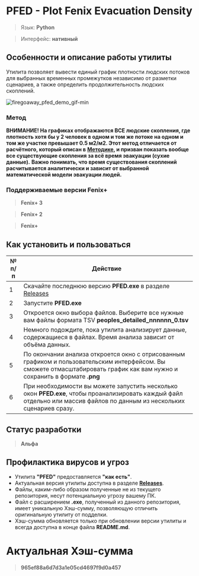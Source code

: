 # PFED - Plot Fenix Evacuation Density

> Язык: **Python**

> Интерфейс: **нативный**

## Особенности и описание работы утилиты
Утилита позволяет вывести единый график плотности людских потоков для выбранных временных промежутков независимо от разметки сценариев, а также определить продолжительность людских скоплений.

![firegoaway_pfed_demo_gif-min](https://raw.githubusercontent.com/firegoaway/Plot_Fenix_Evac_Density/main/.gitpics/pfed_demo_gif-min.gif)

### Метод
**ВНИМАНИЕ! На графиках отображаются ВСЕ людские скопления, где плотность хотя бы у 2 человек в одном и том же потоке на одном и том же участке превышает 0.5 м2/м2. Этот метод отличается от расчётного, который описан в** [**Методике**](https://ivo.garant.ru/#/document/406577165/paragraph/1314/doclist/1374/1/0/0/методика%201140:0)**, и призван показать вообще все существующие скопления за всё время эвакуации (сухие данные).**
**Важно понимать, что время существования скоплений расчитывается аналитически и зависит от выбранной математической модели эвакуации людей.**

### Поддерживаемые версии Fenix+
> **Fenix+ 3**

> **Fenix+ 2**

> **Fenix+**

## Как установить и пользоваться
|	№ п/п	|	Действие	|
|---------|---------|
|	1	|	Скачайте последнюю версию **PFED.exe** в разделе [Releases](https://github.com/firegoaway/Plot_Fenix_Evac_Density/releases)	|
|	2	|	Запустите **PFED.exe**	|
|	3	|	Откроется окно выбора файлов. Выберите все нужные вам файлы формата TSV **peoples_detailed_nnnnnn_0.tsv**	|
|	4	|	Немного подождите, пока утилита анализирует данные, содержащиеся в файлах. Время анализа зависит от объёма данных.	|
|	5	|	По окончании анализа откроется окно с отрисованным графиком и пользовательским интерфейсом. Вы сможете отмасштабировать график как вам нужно и сохранить в формате **.png**	|
|	6	|	При необходимости вы можете запустить несколько окон **PFED.exe**, чтобы проанализировать каждый файл отдельно или массив файлов по данным из нескольких сценариев сразу.	|

## Статус разработки
> **Альфа**

## Профилактика вирусов и угроз
- Утилита **"PFED"** предоставляется **"как есть"**.
- Актуальная версия утилиты доступна в разделе [**Releases**](https://github.com/firegoaway/Plot_Fenix_Evac_Density/releases).
- Файлы, каким-либо образом полученные не из текущего репозитория, несут потенциальную угрозу вашему ПК.
- Файл с расширением **.exe**, полученный из данного репозитория, имеет уникальную Хэш-сумму, позволяющую отличить оригинальную утилиту от подделки.
- Хэш-сумма обновляется только при обновлении версии утилиты и всегда доступна в конце файла **README.md**.

# Актуальная Хэш-сумма
> **965ef88a6d7d3a1e05cd4697f9d0a457**
